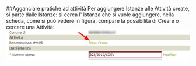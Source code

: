 ##Agganciare pratiche ad attività
Per aggiungere Istanze alle Attività create, si parte dalle Istanze: si cerca l' Istanza che si vuole aggiungere, nella scheda, come si può vedere in figura, compare la possibilità di Creare o cercare una Attività:
![](/assets/img_crea_attivita.jpg)
